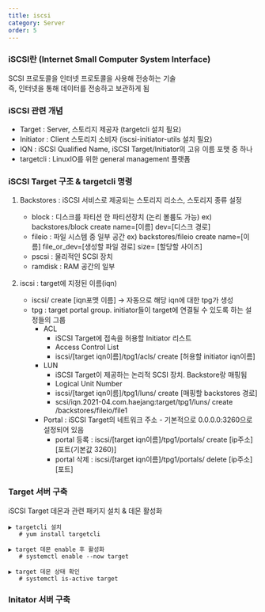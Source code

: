 ```yaml
---
title: iscsi
category: Server
order: 5
---
```

### iSCSI란 (Internet Small Computer System Interface)  
SCSI 프로토콜을 인터넷 프로토콜을 사용해 전송하는 기술  
즉, 인터넷을 통해 데이터를 전송하고 보관하게 됨  
  
### iSCSI 관련 개념  
- Target : Server, 스토리지 제공자 (targetcli 설치 필요)  
- Initiator : Client 스토리지 소비자 (iscsi-initiator-utils 설치 필요)  
- IQN : iSCSI Qualified Name, iSCSI Target/Initiator의 고유 이름 포맷 중 하나  
- targetcli : LinuxIO를 위한 general management 플랫폼  
  
### iSCSI Target 구조 & targetcli 명령  
1.  Backstores : iSCSI 서비스로 제공되는 스토리지 리소스, 스토리지 종류 설정
    - block : 디스크를 파티션 한 파티션장치 (논리 볼륨도 가능)
        ex) backstores/block create name=[이름] dev=[디스크 경로]
    - fileio : 파일 시스템 중 일부 공간
        ex) backstores/fileio create name=[이름] file_or_dev=[생성할 파일 경로] size=  [할당할 사이즈]
    - pscsi : 물리적인 SCSI 장치
    - ramdisk : RAM 공간의 일부
  
2. iscsi : target에 지정된 이름(iqn)
    - iscsi/ create [iqn포맷 이름] -> 자동으로 해당 iqn에 대한 tpg가 생성
    - tpg : target portal group. initiator들이 target에 연결될 수 있도록 하는 설정들의 그룹
        - ACL
            - iSCSI Target에 접속을 허용할 Initiator 리스트
            - Access Control List
            - iscsi/[target iqn이름]/tpg1/acls/ create [허용할 initiator iqn이름]
        - LUN
            - iSCSI Target이 제공하는 논리적 SCSI 장치. Backstore랑 매핑됨
            - Logical Unit Number
            - iscsi/[target iqn이름]/tpg1/luns/ create [매핑할 backstores 경로]
            - scsi/iqn.2021-04.com.haejang:target/tpg1/luns/ create /backstores/fileio/file1
        - Portal : iSCSI Target의 네트워크 주소 - 기본적으로 0.0.0.0:3260으로 설정되어 있음
            - portal 등록 : iscsi/[target iqn이름]/tpg1/portals/ create [ip주소] [포트(기본값 3260)]
            - portal 삭제 : iscsi/[target iqn이름]/tpg1/portals/ delete [ip주소] [포트]
 
   
### Target 서버 구축
iSCSI Target 데몬과 관련 패키지 설치 & 데몬 활성화  

    ▶ targetcli 설치
       # yum install targetcli

    ▶ target 데몬 enable 후 활성화
       # systemctl enable --now target

    ▶ target 데몬 상태 확인
       # systemctl is-active target

  
### Initator 서버 구축